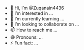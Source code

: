 - 👋 Hi, I’m @Zuqanain4436
- 👀 I’m interested in ...
- 🌱 I’m currently learning ...
- 💞️ I’m looking to collaborate on ...
- 📫 How to reach me ...
- 😄 Pronouns: ...
- ⚡ Fun fact: ...

<!---
Zulqarnain4436/Zulqarnain4436 is a ✨ special ✨ repository because its `README.md` (this file) appears on your GitHub profile.
You can click the Preview link to take a look at your changes.
--->
